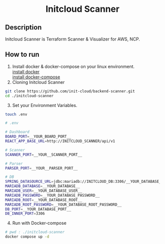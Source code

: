 <div align="center">    
 
# Initcloud Scanner

  
</div>
 
## Description   
Initcloud Scanner is Terraform Scanner & Visualizer for AWS, NCP.


## How to run
1. Install docker & docker-compose on your linux environment.  
    [install docker](https://docs.docker.com/engine/install/ubuntu/)  
    [install docker-compose](https://docs.docker.com/compose/install/linux/)
2. Cloning Initcloud Scanner
```bash
git clone https://github.com/init-cloud/backend-scanner.git
cd ./initcloud-scanner
```  
3. Set your Environment Variables. 
```bash
touch .env
```
```bash
# .env

# Dashboard
BOARD_PORT=__YOUR_BOARD_PORT__
REACT_APP_BASE_URL=http://INITCLOUD_SCANNER/api/v1

# Scanner
SCANNER_PORT=__YOUR__SCANNER_PORT__

# Parser
PARSER_PORT=__YOUR__PARSER_PORT__

# DB
SPRING_DATASOURCE_URL=jdbc:mariadb://INITCLOUD_DB:3306/__YOUR_DATABASE__
MARIADB_DATABASE=__YOUR_DATABASE__
MARIADB_USER=__YOUR_DATABASE_USER__
MARIADB_PASSWORD=__YOUR_DATABASE_PASSWORD__
MARIADB_ROOT=__YOUR_DATABASE_ROOT__
MARIADB_ROOT_PASSWORD=__YOUR_DATABASE_ROOT_PASSWORD__
DB_PORT=__YOUR_DATABASE_PORT__
DB_INNER_PORT=3306

```   
4. Run with Docker-compose
```bash
# pwd : ./initcloud-scanner
docker compose up -d
```
